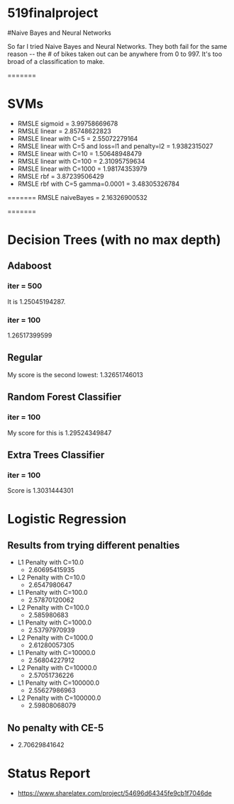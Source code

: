 519finalproject
===============

#Naive Bayes and Neural Networks

So far I tried Naive Bayes and Neural Networks. They both fail for the same reason -- the # of bikes taken out can be anywhere
from 0 to 997. It's too broad of a classification to make.

=======
# SVMs
* RMSLE sigmoid =  3.99758669678
* RMSLE linear =  2.85748622823
* RMSLE linear with C=5 = 2.55072279164
* RMSLE linear with C=5 and loss=l1 and penalty=l2 = 1.9382315027
* RMSLE linear with C=10 =  1.50648948479
* RMSLE linear with C=100 = 2.31095759634
* RMSLE linear with C=1000 = 1.98174353979
* RMSLE rbf =  3.87239506429
* RMSLE rbf with C=5 gamma=0.0001 = 3.48305326784

=======
RMSLE naiveBayes = 2.16326900532

=======

# Decision Trees (with no max depth)
## Adaboost
### iter = 500
It is 1.25045194287.
### iter = 100
1.26517399599
## Regular
My score is the second lowest: 1.32651746013
## Random Forest Classifier
### iter = 100
My score for this is 1.29524349847
## Extra Trees Classifier
### iter = 100
Score is 1.3031444301

# Logistic Regression
## Results from trying different penalties
* L1 Penalty with C=10.0
  * 2.60695415935
* L2 Penalty with C=10.0
  * 2.6547980647
* L1 Penalty with C=100.0
  * 2.57870120062
* L2 Penalty with C=100.0
  * 2.585980683
* L1 Penalty with C=1000.0
  * 2.53797970939
* L2 Penalty with C=1000.0
  * 2.61280057305
* L1 Penalty with C=10000.0
  * 2.56804227912
* L2 Penalty with C=10000.0
  * 2.57051736226
* L1 Penalty with C=100000.0
  * 2.55627986963
* L2 Penalty with C=100000.0
  * 2.59808068079

## No penalty with CE-5
* 2.70629841642

# Status Report
* https://www.sharelatex.com/project/54696d64345fe9cb1f7046de
